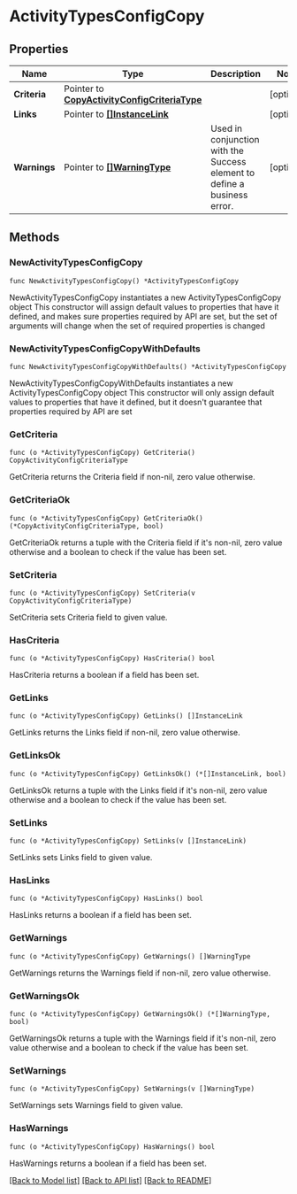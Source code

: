 # ActivityTypesConfigCopy

## Properties

Name | Type | Description | Notes
------------ | ------------- | ------------- | -------------
**Criteria** | Pointer to [**CopyActivityConfigCriteriaType**](CopyActivityConfigCriteriaType.md) |  | [optional] 
**Links** | Pointer to [**[]InstanceLink**](InstanceLink.md) |  | [optional] 
**Warnings** | Pointer to [**[]WarningType**](WarningType.md) | Used in conjunction with the Success element to define a business error. | [optional] 

## Methods

### NewActivityTypesConfigCopy

`func NewActivityTypesConfigCopy() *ActivityTypesConfigCopy`

NewActivityTypesConfigCopy instantiates a new ActivityTypesConfigCopy object
This constructor will assign default values to properties that have it defined,
and makes sure properties required by API are set, but the set of arguments
will change when the set of required properties is changed

### NewActivityTypesConfigCopyWithDefaults

`func NewActivityTypesConfigCopyWithDefaults() *ActivityTypesConfigCopy`

NewActivityTypesConfigCopyWithDefaults instantiates a new ActivityTypesConfigCopy object
This constructor will only assign default values to properties that have it defined,
but it doesn't guarantee that properties required by API are set

### GetCriteria

`func (o *ActivityTypesConfigCopy) GetCriteria() CopyActivityConfigCriteriaType`

GetCriteria returns the Criteria field if non-nil, zero value otherwise.

### GetCriteriaOk

`func (o *ActivityTypesConfigCopy) GetCriteriaOk() (*CopyActivityConfigCriteriaType, bool)`

GetCriteriaOk returns a tuple with the Criteria field if it's non-nil, zero value otherwise
and a boolean to check if the value has been set.

### SetCriteria

`func (o *ActivityTypesConfigCopy) SetCriteria(v CopyActivityConfigCriteriaType)`

SetCriteria sets Criteria field to given value.

### HasCriteria

`func (o *ActivityTypesConfigCopy) HasCriteria() bool`

HasCriteria returns a boolean if a field has been set.

### GetLinks

`func (o *ActivityTypesConfigCopy) GetLinks() []InstanceLink`

GetLinks returns the Links field if non-nil, zero value otherwise.

### GetLinksOk

`func (o *ActivityTypesConfigCopy) GetLinksOk() (*[]InstanceLink, bool)`

GetLinksOk returns a tuple with the Links field if it's non-nil, zero value otherwise
and a boolean to check if the value has been set.

### SetLinks

`func (o *ActivityTypesConfigCopy) SetLinks(v []InstanceLink)`

SetLinks sets Links field to given value.

### HasLinks

`func (o *ActivityTypesConfigCopy) HasLinks() bool`

HasLinks returns a boolean if a field has been set.

### GetWarnings

`func (o *ActivityTypesConfigCopy) GetWarnings() []WarningType`

GetWarnings returns the Warnings field if non-nil, zero value otherwise.

### GetWarningsOk

`func (o *ActivityTypesConfigCopy) GetWarningsOk() (*[]WarningType, bool)`

GetWarningsOk returns a tuple with the Warnings field if it's non-nil, zero value otherwise
and a boolean to check if the value has been set.

### SetWarnings

`func (o *ActivityTypesConfigCopy) SetWarnings(v []WarningType)`

SetWarnings sets Warnings field to given value.

### HasWarnings

`func (o *ActivityTypesConfigCopy) HasWarnings() bool`

HasWarnings returns a boolean if a field has been set.


[[Back to Model list]](../README.md#documentation-for-models) [[Back to API list]](../README.md#documentation-for-api-endpoints) [[Back to README]](../README.md)


